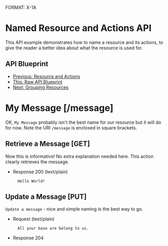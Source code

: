 FORMAT: X-1A

# Named Resource and Actions API 
This API example demonstrates how to name a resource and its actions, to give the reader a better idea about what the resource is used for.

## API Blueprint
+ [Previous: Resource and Actions](2.%20Resource%20and%20Actions.md)
+ [This: Raw API Blueprint](https://raw.github.com/apiaryio/api-blueprint/master/examples/3.%20Named%20Resource%20and%20Actions.md)
+ [Next: Grouping Resources](4.%20Grouping%20Resources.md)

# My Message [/message]
OK, `My Message` probably isn't the best name for our resource but it will do for now. Note the URI `/message` is enclosed in square brackets. 

## Retrieve a Message [GET]
Now this is informative! No extra explanation needed here. This action clearly retrieves the message.

+ Response 200 (text/plain)

        Hello World!
        
## Update a Message [PUT]
`Update a message` - nice and simple naming is the best way to go.

+ Request (text/plain)

        All your base are belong to us.
        
+ Response 204
